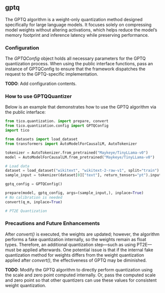 ## gptq

The GPTQ algorithm is a weight-only quantization method designed specifically for large
language models. It focuses solely on compressing model weights without altering activations, 
which helps reduce the model’s memory footprint and inference latency while preserving 
performance.

### Configuration

The _GPTQConfig_ object holds all necessary parameters for the GPTQ quantization process. 
When using the public interface functions, pass an instance of GPTQConfig to ensure that 
the framework dispatches the request to the GPTQ-specific implementation.

**TODO**: Add configuration contents.

### How to use GPTQQuantizer

Below is an example that demonstrates how to use the GPTQ algorithm via the public interface:

```python
from tico.quantization. import prepare, convert
from tico.quantization.config import GPTQConfig
import tico

from datasets import load_dataset
from transformers import AutoModelForCausalLM, AutoTokenizer

tokenizer = AutoTokenizer.from_pretrained("Maykeye/TinyLLama-v0")
model = AutoModelForCausalLM.from_pretrained("Maykeye/TinyLLama-v0")

# Load data
dataset = load_dataset("wikitext", "wikitext-2-raw-v1", split="train")
sample_input = tokenizer(dataset[0]["text"], return_tensors="pt").input_ids

gptq_config = GPTQConfig()

prepare(model, gptq_config, args=(sample_input,), inplace=True)
# No calibration is needed
convert(q_m, inplace=True)

# PT2E Quantization
```

### Precautions and Future Enhancements

After _convert()_ is executed, the weights are updated; however, the algorithm performs
a fake quantization internally, so the weights remain as float types. Therefore, an additional
quantization step—such as using PT2E—must be applied afterwards. One potential issue is
that if the internal fake quantization method for weights differs from the weight quantization
applied after _convert()_, the effectiveness of GPTQ may be diminished.

**TODO**: Modify the GPTQ algorithm to directly perform quantization using the scale and zero
point computed internally. Or, pass the computed scale and zero point so that other quantizers
can use these values for consistent weight quantization.
